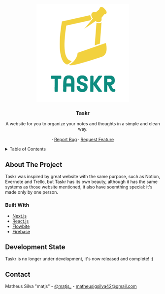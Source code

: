 <!-- PROJECT LOGO -->
<br />
<div align="center">
  <a href="https://github.com/othneildrew/Best-README-Template">
    <img src="public/logo.png" alt="Logo" width="300">
  </a>

  <h3 align="center">Taskr</h3>

  <p align="center">
    A website for you to organize your notes and thoughts in a simple and clean way.
    <!-- <br /> -->
    <!-- <a href="docs here :)"><strong>Explore the docs »</strong></a> UNDER DEVELOPMENT -->
    <br />
    <br />
    ·
    <a href="https://github.com/matjsilva/taskr/issues">Report Bug</a>
    ·
    <a href="https://github.com/matjsilva/taskr/issues">Request Feature</a>
  </p>
</div>



<!-- TABLE OF CONTENTS -->
<details>
  <summary>Table of Contents</summary>
  <ol>
    <li>
      <a href="#about-the-project">About The Project</a>
      <ul>
        <li><a href="#built-with">Built With</a></li>
      </ul>
    </li>
    <li>
      <a href="#development-state">Getting Started</a>
    </li>
    <li><a href="#api-usage">Usage</a></li>
    <li><a href="#contact">Roadmap</a></li>
  </ol>
</details>



<!-- ABOUT THE PROJECT -->
## About The Project

Taskr was inspired by great website with the same purpose, such as Notion, Evernote and Trello, but Taskr has its own beauty, although it has the same systems as those website mentioned, it also have soemthing special: it's made only by one person.

### Built With

* [Next.js](https://nextjs.org/)
* [React.js](https://reactjs.org/)
* [Flowbite](https://flowbite.com)
* [Firebase](https://https://firebase.google.com)

<!-- DEVELOPMENT STATE -->
## Development State

Taskr is no longer under development, it's now released and complete! :)

<!-- CONTACT -->
## Contact

Matheus Silva "matjs" - [@matjs_](https://twitter.com/matjs_) - matheusjgsilva42@gmail.com
